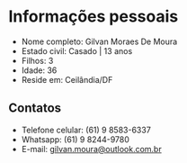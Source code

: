 # Informações pessoais
* Nome completo: Gilvan Moraes De Moura
* Estado civil: Casado | 13 anos
* Filhos: 3
* Idade: 36
* Reside em: Ceilândia/DF

## Contatos
* Telefone celular: (61) 9 8583-6337
* Whatsapp: (61) 9 8244-9780
* E-mail: gilvan.moura@outlook.com.br

